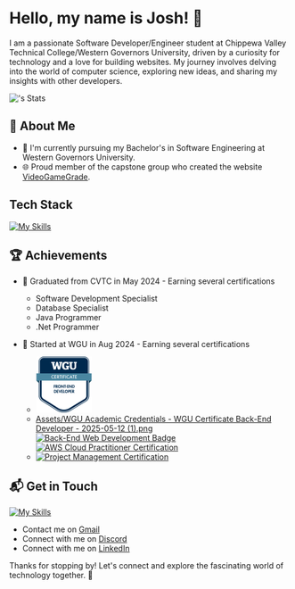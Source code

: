 # Hello, my name is Josh! 👋

I am a passionate Software Developer/Engineer student at Chippewa Valley Technical College/Western Governors University, driven by a curiosity for technology and a love for building websites. My journey involves delving into the world of computer science, exploring new ideas, and sharing my insights with other developers.

![<Jwonka>'s Stats](https://github-readme-stats.vercel.app/api?username=Jwonka&theme=vue-dark&show_icons=true&hide_border=true&count_private=true)

## 🔎 About Me

- 🔭 I'm currently pursuing my Bachelor's in Software Engineering at Western Governors University.
- 🌐 Proud member of the capstone group who created the website [VideoGameGrade](https://videogamegrade.azurewebsites.net/).

## Tech Stack
[![My Skills](https://skillicons.dev/icons?i=js,html,css,bootstrap,dotnet,mysql,cs,java,php,py,idea,eclipse,vscode,visualstudio,unity,git,github,azure)](https://skillicons.dev)


 ## 🏆 Achievements

- 🌟 Graduated from CVTC in May 2024 - Earning several certifications
  - Software Development Specialist
  - Database Specialist
  - Java Programmer
  - .Net Programmer
- 🌟 Started at WGU in Aug 2024 - Earning several certifications
  
    <ul>
     <li>
      <a href="https://www.wgu.edu/">
       <img src="https://raw.githubusercontent.com/Jwonka/JJ/main/Assets/WGU%20Academic%20Credentials%20-%20WGU%20Certificate%20Front-End%20Developer%20-%202024-09-28.png" alt="Front-End Web Development Badge" width="100">
      </a>
     </li>
     <li>
      <a href="https://www.wgu.edu/">Assets/WGU Academic Credentials - WGU Certificate Back-End Developer - 2025-05-12 (1).png
       <img src="https://raw.githubusercontent.com/Jwonka/JJ/main/Assets/WGU%20Academic%20Credentials%20-%20WGU%20Certificate%20Back-End%20Developer%20-%202025-05-12%20(1).png" alt="Back-End Web Development Badge" width="100">
      </a>
     </li
     <li>
      <a href="https://www.wgu.edu/">
       <img src="https://raw.githubusercontent.com/Jwonka/JJ/main/Assets/aws-certified-cloud-practitioner (Large).png" alt="AWS Cloud Practitioner Certification" width="100">
      </a>
     </li>
     <li>
      <a href="https://www.wgu.edu/">
       <img src="https://raw.githubusercontent.com/Jwonka/JJ/main/Assets/comptia-project-certification.5.png" alt="Project Management Certification" width="100">
      </a>
     </li>
    </ul>


## 📬 Get in Touch
[![My Skills](https://skillicons.dev/icons?i=gmail,discord,linkedin)](https://skillicons.dev)

- Contact me on <a href="mailto:jjwerlein@gmail.com">Gmail</a>
- Connect with me on [Discord](https://discordapp.com/users/1091064240095371375)
- Connect with me on [LinkedIn](https://www.linkedin.com/in/joshua-werlein-901241241/)

Thanks for stopping by! Let's connect and explore the fascinating world of technology together. 🚀


<!--

**Jwonka/Jwonka** is a ✨ _special_ ✨ repository because its `README.md` (this file) appears on your GitHub profile.

Here are some ideas to get you started:

## 🌱 Currently Exploring

- 🚀 Learning Full Stack Web Development
  - Exploring the ins and outs of React and Redux for dynamic front-end experiences.
  - Navigating through the world of React Router for seamless page transitions.
  - Styling with Tailwind CSS to create modern and responsive user interfaces.
  - Building server-side applications with Django, a powerful Python web framework.
  - Diving into PostgreSQL for efficient and scalable database management.
- 🔭 I’m currently working on ...
- 🌱 I’m currently learning ...
- 👯 I’m looking to collaborate on ...
- 🤔 I’m looking for help with ...
- 💬 Ask me about ...
- 📫 How to reach me: ...
- 😄 Pronouns: ...
- ⚡ Fun fact: ...
-->
